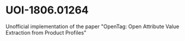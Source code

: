# UOI-1806.01264
Unofficial implementation of the paper "OpenTag: Open Attribute Value Extraction from Product Profiles"
